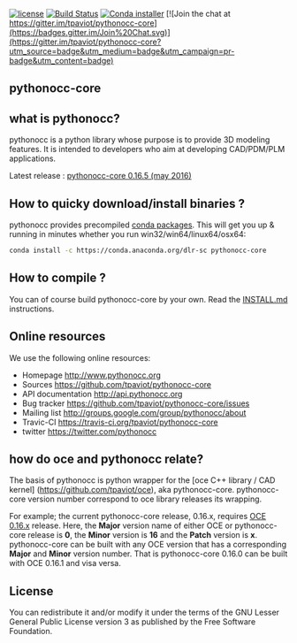 [![license](https://binstar.org/jf/pythonocc-core/badges/license.svg)](https://github.com/tpaviot/pythonocc-core/blob/master/LICENSE)
[![Build Status](https://travis-ci.org/tpaviot/pythonocc-core.png?branch=master)](https://travis-ci.org/tpaviot/pythonocc-core)
[![Conda installer](https://anaconda.org/dlr-sc/pythonocc-core/badges/installer/conda.svg)](https://anaconda.org/dlr-sc/pythonocc-core)
[![Join the chat at https://gitter.im/tpaviot/pythonocc-core](https://badges.gitter.im/Join%20Chat.svg)](https://gitter.im/tpaviot/pythonocc-core?utm_source=badge&utm_medium=badge&utm_campaign=pr-badge&utm_content=badge)

pythonocc-core
--------------

what is pythonocc?
------------------

pythonocc is a python library whose purpose is to provide 3D modeling
features. It is intended to developers who aim at developing
CAD/PDM/PLM applications.

Latest release : [pythonocc-core 0.16.5 (may 2016)](https://github.com/tpaviot/pythonocc-core/releases/tag/0.16.5)

How to quicky download/install binaries ?
-----------------------------------------

pythonocc provides precompiled [conda packages](https://anaconda.org/DLR-SC/pythonocc-core). 
This will get you up & running in minutes whether you run win32/win64/linux64/osx64:

```bash
conda install -c https://conda.anaconda.org/dlr-sc pythonocc-core
```

How to compile ?
----------------
You can of course build pythonocc-core by your own. Read the [INSTALL.md](https://github.com/tpaviot/pythonocc-core/blob/master/INSTALL.md) instructions.

Online resources
----------------

We use the following online resources:
  * Homepage
       http://www.pythonocc.org
  * Sources
       https://github.com/tpaviot/pythonocc-core
  * API documentation
       http://api.pythonocc.org
  * Bug tracker
       https://github.com/tpaviot/pythonocc-core/issues
  * Mailing list
       http://groups.google.com/group/pythonocc/about
  * Travic-CI
       https://travis-ci.org/tpaviot/pythonocc-core
  * twitter
       https://twitter.com/pythonocc

how do __oce__ and __pythonocc__ relate?
----------------------------------------

The basis of pythonocc is python wrapper for the [oce C++ library / CAD kernel]
(https://github.com/tpaviot/oce), aka pythonocc-core.
pythonocc-core version number correspond to oce library releases its wrapping.
 
For example; the current pythonocc-core release, 0.16.x, requires [OCE
 0.16.x](https://github.com/tpaviot/oce/releases) release. Here, the __Major__ 
 version name of either OCE or pythonocc-core release is __0__, the __Minor__ 
 version is __16__ and the __Patch__ version is __x__. pythonocc-core can be 
 built with any OCE version that has a corresponding __Major__ and __Minor__ version 
 number. That is pythonocc-core 0.16.0 can be built with OCE 0.16.1 and visa 
 versa.   


License
-------

You can redistribute it and/or modify it under the terms of the GNU Lesser
General Public License version 3 as published by the Free Software Foundation.
